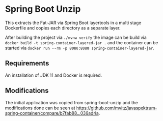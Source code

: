 # Spring Boot Unzip

This extracts the Fat-JAR via Spring Boot layertools in a multi stage Dockerfile
and copies each directory as a separate layer.

After building the project via `./mvnw verify` the image can be build via
`docker build -t spring-container-layered-jar .` and the container can be
started via `docker run --rm -p 8080:8080 spring-container-layered-jar`.


## Requirements

An installation of JDK 11 and Docker is required.


## Modifications

The initial application was copied from spring-boot-unzip and the modifications
done can be seen at
https://github.com/mvitz/javaspektrum-spring-container/compare/b7fab88...036ad4a.

